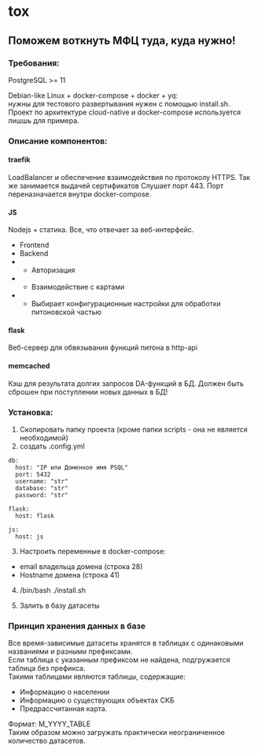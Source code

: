# tox
## Поможем воткнуть МФЦ туда, куда нужно!
### Требования:
PostgreSQL >= 11  

Debian-like Linux + docker-compose + docker + yq:  
нужны для тестового развертывания нужен с помощью install.sh.  
Проект по архитектуре cloud-native и docker-compose используется лишшь для примера.   

### Описание компонентов:
#### traefik
LoadBalancer и обеспечение взаимодействия по протоколу HTTPS. 
Так же занимается выдачей сертификатов
Слушает порт 443. Порт переназначается внутри docker-compose.
#### JS
Nodejs + статика. Все, что отвечает за веб-интерфейс.  
 
 - Frontend
 - Backend 
 - - Авторизация
 - - Взаимодействие с картами
 - - Выбирает конфигурационные настройки для обработки питоновской частью
#### flask
Веб-сервер для обвязывания функций питона в http-api
#### memcached
Кэш для результата долгих запросов DA-функций в БД.
Должен быть сброшен при поступлении новых данных в БД!
### Установка:
1. Скопировать папку проекта (кроме папки scripts - она не является необходимой)
2. создать .config.yml
```
db:
  host: "IP или Доменное имя PSQL"
  port: 5432
  username: "str"
  database: "str"
  password: "str"

flask:
  host: flask

js:
  host: js
```
3. Настроить переменные в docker-compose:  

- email владельца домена (строка 28)
- Hostname домена (строка 41)

4. /bin/bash ./install.sh

5. Залить в базу датасеты

### Принцип хранения данных в базе

Все время-зависимые датасеты хранятся в таблицах с одинаковыми названиями и разными префиксами.  
Если таблица с указанным префиксом не найдена, подгружается таблица без префикса.  
Такими таблицами являются таблицы, содержащие:  
- Информацию о населении
- Информацию о существующих объектах СКБ
- Предрассчитанная карта.

Формат: М_YYYY_TABLE  
Таким образом можно загружать практически неограниченное количество датасетов.  

